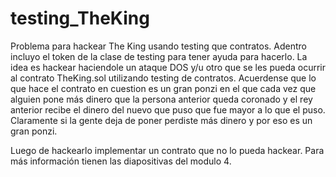 # testing_TheKing
Problema para hackear The King usando testing que contratos. Adentro incluyo el token de la clase de testing para tener ayuda para hacerlo.
La idea es hackear haciendole un ataque DOS y/u otro que se les pueda ocurrir al contrato TheKing.sol utilizando
testing de contratos. Acuerdense que lo que hace el contrato en cuestion es un gran ponzi en el que cada vez que
alguien pone más dinero que la persona anterior queda coronado y el rey anterior recibe el dinero del nuevo que
puso que fue mayor a lo que el puso. Claramente si la gente deja de poner perdiste más dinero y por eso es un
gran ponzi.

Luego de hackearlo implementar un contrato que no lo pueda hackear. Para más información tienen las diapositivas del
modulo 4.
